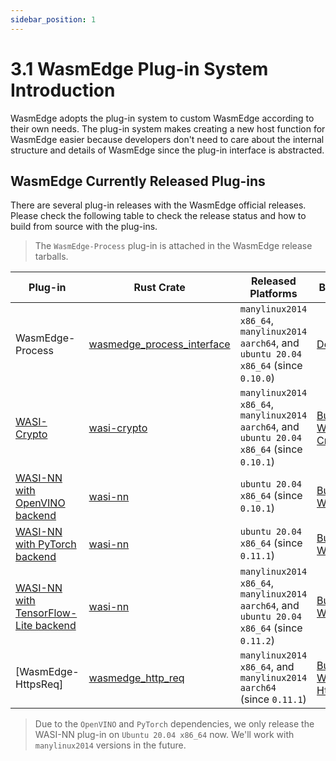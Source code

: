 ```yaml
---
sidebar_position: 1
---
```


# 3.1 WasmEdge Plug-in System Introduction


WasmEdge adopts the plug-in system to custom WasmEdge according to their own needs. The plug-in system makes creating a new host function for WasmEdge easier because developers don't need to care about the internal structure and details of WasmEdge since the plug-in interface is abstracted.

## WasmEdge Currently Released Plug-ins

There are several plug-in releases with the WasmEdge official releases.
Please check the following table to check the release status and how to build from source with the plug-ins.

> The `WasmEdge-Process` plug-in is attached in the WasmEdge release tarballs.

| Plug-in                                                                                                                     | Rust Crate                     | Released Platforms                                                                          | Build Steps                                                                                                           |
| --------------------------------------------------------------------------------------------------------------------------- | ------------------------------ | ------------------------------------------------------------------------------------------- | --------------------------------------------------------------------------------------------------------------------- |
| WasmEdge-Process                                                                                                            | [wasmedge_process_interface][] | `manylinux2014 x86_64`, `manylinux2014 aarch64`, and `ubuntu 20.04 x86_64` (since `0.10.0`) | [Default](/docs/contribute/source/os/linux.md)                                                                         |
| [WASI-Crypto]                                                                 | [wasi-crypto][]                | `manylinux2014 x86_64`, `manylinux2014 aarch64`, and `ubuntu 20.04 x86_64` (since `0.10.1`) | [Build With WASI-Crypto](/docs/contribute/source/plugin/wasi_crypto.md)                                             |
| [WASI-NN with OpenVINO backend](/docs/develop-guide/rust/ai_inference/openvino.md)               | [wasi-nn][]                    | `ubuntu 20.04 x86_64` (since `0.10.1`)                                                      | [Build With WASI-NN](/docs/contribute/source/plugin/was_nn.md#get-wasmedge-with-wasi-nn-plug-in-openvino-backend)        |
| [WASI-NN with PyTorch backend](/docs/develop-guide/rust/ai_inference/pytorch.md)                 | [wasi-nn][]                    | `ubuntu 20.04 x86_64` (since `0.11.1`)                                                      | [Build With WASI-NN](/docs/contribute/source/plugin/was_nn.md#build-wasmedge-with-wasi-nn-pytorch-backend)         |
| [WASI-NN with TensorFlow-Lite backend](/docs/develop-guide/rust/ai_inference/pytorch.md) | [wasi-nn][]                    | `manylinux2014 x86_64`, `manylinux2014 aarch64`, and `ubuntu 20.04 x86_64` (since `0.11.2`) | [Build With WASI-NN](/docs/contribute/source/plugin/was_nn.md#build-wasmedge-with-wasi-nn-tensorflow-lite-backend) |
| [WasmEdge-HttpsReq]                                                    | [wasmedge_http_req][]          | `manylinux2014 x86_64`, and `manylinux2014 aarch64` (since `0.11.1`)                        | [Build With WasmEdge-HttpsReq](/docs/contribute/source/plugin/httpsreq.md)                                 |

> Due to the `OpenVINO` and `PyTorch` dependencies, we only release the WASI-NN plug-in on `Ubuntu 20.04 x86_64` now. We'll work with `manylinux2014` versions in the future.

[wasmedge_process_interface]: https://crates.io/crates/wasmedge_process_interface
[wasi-crypto]: https://crates.io/crates/wasi-crypto
[wasi-nn]: https://crates.io/crates/wasi-nn
[wasmedge_http_req]: https://crates.io/crates/wasmedge_http_req

